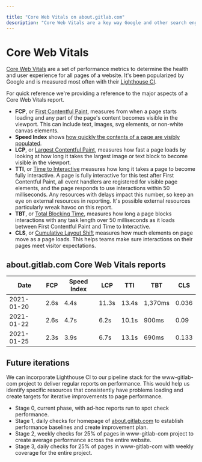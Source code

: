 ```yaml
---

title: "Core Web Vitals on about.gitlab.com"
description: "Core Web Vitals are a key way Google and other search engines measure about.gitlab.com and we share our goals and insights here."
---
```








# Core Web Vitals

[Core Web Vitals](https://web.dev/vitals/) are a set of performance metrics to determine the health and user experience for all pages of a website. It's been popularized by Google and is measured most often with their [Lighthouse CI](https://web.dev/lighthouse-ci/).

For quick reference we're providing a reference to the major aspects of a Core Web Vitals report.

- **FCP**, or [First Contentful Paint](https://web.dev/fcp/), measures from when a page starts loading and any part of the page's content becomes visible in the viewport. This can include text, images, svg elements, or non-white canvas elements.
- **Speed Index** shows [how quickly the contents of a page are visibly populated](https://web.dev/speed-index).
- **LCP**, or [Largest Contentful Paint](https://web.dev/lcp/), measures how fast a page loads by looking at how long it takes the largest image or text block to become visible in the viewport.
- **TTI**, or [Time to Interactive](https://web.dev/interactive/) measures how long it takes a page to become fully interactive. A page is fully interactive for this test after First Contentful Paint, all event handlers are registered for visible page elements, and the page responds to use interactions within 50 milliseconds. Any resources with delays impact this number, so keep an eye on external resources in reporting. It's possible external resources particularly wreak havoc on this report.
- **TBT**, or [Total Blocking Time](https://web.dev/lighthouse-total-blocking-time/), measures how long a page blocks interactions with any task length over 50 milliseconds as it loads between First Contentful Paint and Time to Interactive.
- **CLS**, or [Cumulative Layout Shift](https://web.dev/cls/) measures how much elements on page move as a page loads. This helps teams make sure interactions on their pages meet visitor expectations.

## about.gitlab.com Core Web Vitals reports

| Date       | FCP  | Speed Index | LCP   | TTI   | TBT     | CLS   |
| ---------- | ---- | ----------- | ----- | ----- | ------- | ----- |
| 2021-01-20 | 2.6s | 4.4s        | 11.3s | 13.4s | 1,370ms | 0.036 |
| 2021-01-22 | 2.6s | 4.7s        | 6.2s  | 10.1s | 900ms   | 0.09  |
| 2021-01-25 | 2.3s | 3.9s        | 6.7s  | 13.1s | 690ms   | 0.133 |

## Future iterations

We can incorporate Lighthouse CI to our pipeline stack for the www-gitlab-com project to deliver regular reports on performance. This would help us identify specific resources that consistently have problems loading and create targets for iterative improvements to page performance.

- Stage 0, current phase, with ad-hoc reports run to spot check performance.
- Stage 1, daily checks for homepage of [about.gitlab.com](https://about.gitlab.com/) to establish performance baselines and create improvement plan.
- Stage 2, weekly checks for 25% of pages in www-gitlab-com project to create average performance across the entire website.
- Stage 3, daily checks for 25% of pages in www-gitlab-com with weekly coverage for the entire project.
